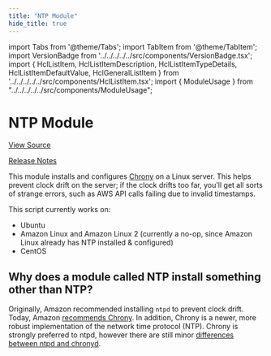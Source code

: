 ```yaml
---
title: "NTP Module"
hide_title: true
---
```


import Tabs from '@theme/Tabs';
import TabItem from '@theme/TabItem';
import VersionBadge from '../../../../../src/components/VersionBadge.tsx';
import { HclListItem, HclListItemDescription, HclListItemTypeDetails, HclListItemDefaultValue, HclGeneralListItem } from '../../../../../src/components/HclListItem.tsx';
import { ModuleUsage } from "../../../../../src/components/ModuleUsage";

<VersionBadge repoTitle="Security Modules" version="0.67.2" />

# NTP Module

<a href="https://github.com/gruntwork-io/terraform-aws-security/tree/main/modules/ntp" className="link-button" title="View the source code for this module in GitHub.">View Source</a>

<a href="https://github.com/gruntwork-io/terraform-aws-security/releases?q=" className="link-button" title="Release notes for only the service catalog versions which impacted this service.">Release Notes</a>

This module installs and configures [Chrony](https://chrony.tuxfamily.org/) on a Linux server. This helps prevent clock drift on the
server; if the clock drifts too far, you'll get all sorts of strange errors, such as AWS API calls failing due to
invalid timestamps.

This script currently works on:

*   Ubuntu
*   Amazon Linux and Amazon Linux 2 (currently a no-op, since Amazon Linux already has NTP installed & configured)
*   CentOS

## Why does a module called NTP install something other than NTP?

Originally, Amazon recommended installing `ntpd` to prevent clock drift. Today, Amazon [recommends Chrony](https://docs.aws.amazon.com/AWSEC2/latest/UserGuide/set-time.html). In addition, Chrony is a newer, more robust implementation of the network time protocol (NTP). Chrony is strongly preferred to ntpd, however there are still minor [differences between ntpd and chronyd](https://access.redhat.com/documentation/en-us/red_hat_enterprise_linux/7/html/system_administrators_guide/ch-configuring_ntp_using_the_chrony_suite#sect-differences_between_ntpd_and_chronyd).


<!-- ##DOCS-SOURCER-START
{
  "originalSources": [
    "https://github.com/gruntwork-io/terraform-aws-security/tree/main/modules/ntp/readme.md",
    "https://github.com/gruntwork-io/terraform-aws-security/tree/main/modules/ntp/variables.tf",
    "https://github.com/gruntwork-io/terraform-aws-security/tree/main/modules/ntp/outputs.tf"
  ],
  "sourcePlugin": "module-catalog-api",
  "hash": "31d60e8f82dc33960e51125c484dea9e"
}
##DOCS-SOURCER-END -->
